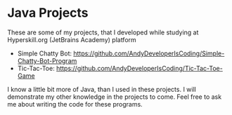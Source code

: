 # Java Projects
These are some of my projects, that I developed while studying at Hyperskill.org (JetBrains Academy) platform

- Simple Chatty Bot: https://github.com/AndyDeveloperIsCoding/Simple-Chatty-Bot-Program
- Tic-Tac-Toe: https://github.com/AndyDeveloperIsCoding/Tic-Tac-Toe-Game

I know a little bit more of Java, than I used in these projects. I will demonstrate my other knowledge in the projects to come.
Feel free to ask me about writing the code for these programs.
